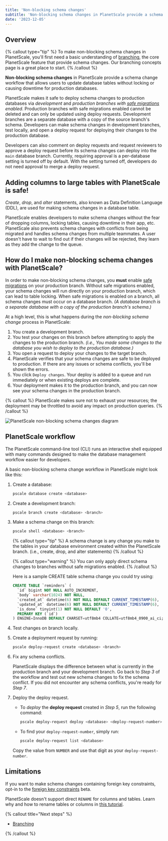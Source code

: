```yaml
---
title: 'Non-blocking schema changes'
subtitle: 'Non-blocking schema changes in PlanetScale provide a schema change workflow that allows users to update database tables without locking or causing downtime for production databases.'
date: '2023-12-05'
---
```


## Overview

{% callout type="tip" %}
To make non-blocking schema changes in PlanetScale, you'll first need a basic understanding of
[branching](/docs/concepts/branching), the core PlanetScale feature that provide schema changes. Our
branching concepts page is a great place to start.
{% /callout %}

**Non-blocking schema changes** in PlanetScale provide a schema change workflow that allows users to update database tables without locking or causing downtime for production databases.

PlanetScale makes it safe to deploy schema changes to production databases via _development_ and _production branches with [safe migrations](/docs/concepts/safe-migrations) enabled_. Production branches with safe migrations enabled cannot be deleted and can only be updated using deploy requests. Development branches are a separate database with a copy of the source branch's schema. Developers can make schema changes in development branches, test locally, and open a deploy request for deploying their changes to the production database.

Developers can also comment on deploy requests and request reviewers to approve a deploy request before its schema changes can deploy into the `main` database branch. Currently, requiring approval is a per-database setting is turned off by default. With the setting turned off, developers do not need approval to merge a deploy request.

## Adding columns to large tables with PlanetScale is safe!

_Create_, _drop_, and _alter_ statements, also known as Data Definition Language (DDL), are used for making schema changes in a database table.

PlanetScale enables developers to make schema changes without the fear of dropping columns, locking tables, causing downtime in their app, etc. PlanetScale also prevents schema changes with conflicts from being migrated and handles schema changes from multiple teammates. A user doesn't have to wait to find out if their changes will be rejected, they learn as they add the change to the queue.

## How do I make non-blocking schema changes with PlanetScale?

In order to make non-blocking schema changes, you **must** enable [safe migrations](/docs/concepts/safe-migrations) on your production branch. Without safe migrations enabled, your schema changes will run directly on your production branch, which can lead to table locking. When safe migrations is enabled on a branch, all schema changes must occur on a database branch. _(A database branch is a separate database with a copy of the production branch's schema.)_

At a high level, this is what happens during the _non-blocking schema change_ process in PlanetScale:

1. You create a development branch.
2. You test your changes on this branch before attempting to apply the changes to the production branch. _(i.e., You made some changes to the database you wish to deploy to the production database.)_
3. You open a request to deploy your changes to the target branch.
4. PlanetScale verifies that your schema changes are safe to be deployed to production. If there are any issues or schema conflicts, you'll be shown the errors.
5. You click `Deploy changes`. Your deploy is added to a queue and run immediately or when existing deploys are complete.
6. Your deployment makes it to the production branch, and you can now see your schema changes in the production branch.

{% callout %}
PlanetScale makes sure not to exhaust your resources; the deployment may be throttled to avoid any impact on
production queries.
{% /callout %}

![PlanetScale non-blocking schema changes diagram](/assets/docs/concepts/nonblocking-schema-changes/diagram.png)

## PlanetScale workflow

The PlanetScale command-line tool (CLI) runs an interactive shell equipped with many commands designed to make the database management workflow easier for developers.

A basic non-blocking schema change workflow in PlanetScale might look like this:

1. Create a database:

   ```bash
   pscale database create <database>
   ```

2. Create a development branch:

   ```bash
   pscale branch create <database> <branch>
   ```

3. Make a schema change on this branch:

   ```bash
   pscale shell <database> <branch>
   ```

   {% callout type="tip" %}
   A schema change is any change you make to the tables in your database environment created within the PlanetScale branch. (i.e., create, drop, and alter statements)
   {% /callout %}

   {% callout type="warning" %}
   You can only apply direct schema changes to branches without safe migrations enabled.
   {% /callout %}

   Here is a sample CREATE table schema change you could try using:

   ```sql
   CREATE TABLE `reminders` (
     `id` bigint NOT NULL AUTO_INCREMENT,
     `body` varchar(1024) NOT NULL,
     `created_at` datetime(6) NOT NULL DEFAULT CURRENT_TIMESTAMP(6),
     `updated_at` datetime(6) NOT NULL DEFAULT CURRENT_TIMESTAMP(6),
     `is_done` tinyint(1) NOT NULL DEFAULT '0',
     PRIMARY KEY (`id`)
   ) ENGINE=InnoDB DEFAULT CHARSET=utf8mb4 COLLATE=utf8mb4_0900_ai_ci;
   ```

4. Test changes on branch locally.

5. Create a deployment request by running:

   ```bash
   pscale deploy-request create <database> <branch>
   ```

6. Fix any schema conflicts.

   PlanetScale displays the difference between what is currently in the production branch and your development branch. Go back to _Step 3_ of the workflow and test out new schema changes to fix the schema conflict. If you did not encounter any schema conflicts, you're ready for _Step 7_.

7. Deploy the deploy request.

   - To _deploy_ the **deploy request** created in _Step 5_, run the following command:

     ```bash
     pscale deploy-request deploy <database> <deploy-request-number>
     ```

   - To find your `deploy-request-number`, simply run:

     ```bash
     pscale deploy-request list <database>
     ```

   Copy the value from `NUMBER` and use that digit as your `deploy-request-number`.

## Limitations

If you want to make schema changes containing foreign key constraints, opt-in to the [foreign key constraints](/docs/concepts/foreign-key-constraints) beta.

PlanetScale doesn't support direct `RENAME` for columns and tables. Learn why and how to rename tables or columns in [this tutorial](/docs/learn/handling-table-and-column-renames).

{% callout title="Next steps" %}

- [Branching](/docs/concepts/branching)

{% /callout %}
